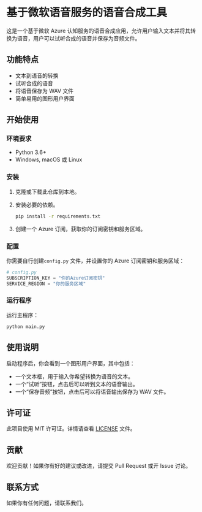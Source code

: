 
# 基于微软语音服务的语音合成工具

这是一个基于微软 Azure 认知服务的语音合成应用，允许用户输入文本并将其转换为语音，用户可以试听合成的语音并保存为音频文件。

## 功能特点

- 文本到语音的转换
- 试听合成的语音
- 将语音保存为 WAV 文件
- 简单易用的图形用户界面

## 开始使用

### 环境要求

- Python 3.6+
- Windows, macOS 或 Linux

### 安装

1. 克隆或下载此仓库到本地。

2. 安装必要的依赖。

   ```bash
   pip install -r requirements.txt
   ```

3. 创建一个 Azure 订阅，获取你的订阅密钥和服务区域。

### 配置
你需要自行创建`config.py` 文件，并设置你的 Azure 订阅密钥和服务区域：

```python
# config.py
SUBSCRIPTION_KEY = "你的Azure订阅密钥"
SERVICE_REGION = "你的服务区域"
```

### 运行程序

运行主程序：

```bash
python main.py
```

## 使用说明

启动程序后，你会看到一个图形用户界面，其中包括：

- 一个文本框，用于输入你希望转换为语音的文本。
- 一个“试听”按钮，点击后可以听到文本的语音输出。
- 一个“保存音频”按钮，点击后可以将语音输出保存为 WAV 文件。

## 许可证

此项目使用 MIT 许可证。详情请查看 [LICENSE](LICENSE) 文件。

## 贡献

欢迎贡献！如果你有好的建议或改进，请提交 Pull Request 或开 Issue 讨论。

## 联系方式

如果你有任何问题，请联系我们。